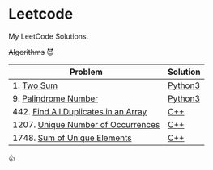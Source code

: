 # Leetcode
My LeetCode Solutions.

~~Algorithms~~ :smiling_imp:



| Problem | Solution |
|---------|----------|
| 1. <a href="https://leetcode.com/problems/two-sum/" target="_blank">Two Sum</a> | <a href="https://github.com/dot-D69/Leetcode/blob/main/Solutions/1.Two%20_Sum.py" target="_blank">Python3</a> |
| 9. <a href="https://leetcode.com/problems/palindrome-number/" target="_blank">Palindrome Number</a> | <a href="https://github.com/dot-D69/Leetcode/blob/main/Solutions/2.Palindrome_No.py" target="_blank">Python3</a> |
| 442. <a href="https://leetcode.com/problems/find-all-duplicates-in-an-array/" target="_blank">Find All Duplicates in an Array</a> | <a href="https://github.com/dot-D69/Leetcode/blob/main/Solutions/442.Find_all_Duplicates_in_Array.cpp" target="_blank">C++</a> |
| 1207. <a href="https://leetcode.com/problems/unique-number-of-occurrences/" target="_blank">Unique Number of Occurrences</a> | <a href="https://github.com/dot-D69/Leetcode/blob/main/Solutions/1207.Unique_no._of_Occurrences.cpp" target="_blank">C++</a> |
| 1748. <a href="https://leetcode.com/problems/sum-of-unique-elements/" target="_blank">Sum of Unique Elements</a> | <a href="https://github.com/dot-D69/Leetcode/blob/main/Solutions/1748.Sum_of_Unique_Elements.cpp" target="_blank">C++</a> |

:thumbsup:
